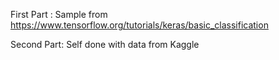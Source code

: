 First Part :
Sample from https://www.tensorflow.org/tutorials/keras/basic_classification

Second Part:
Self done with data from Kaggle
